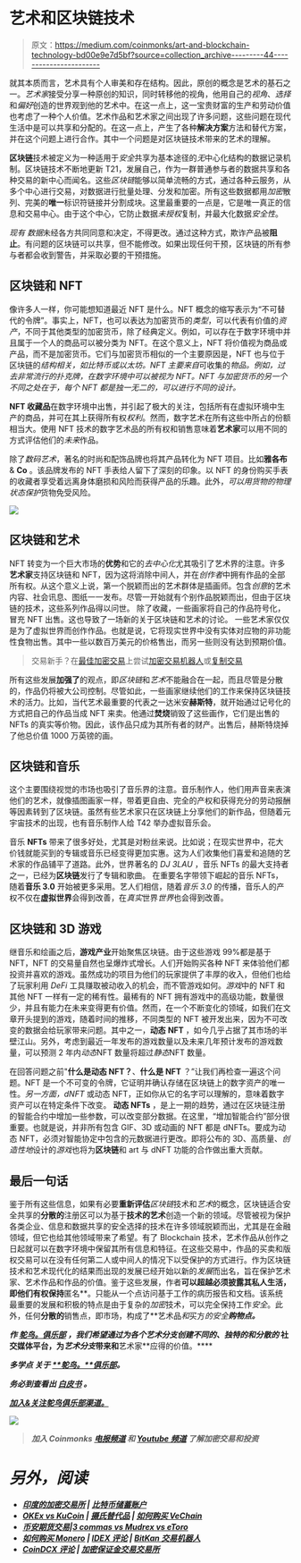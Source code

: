 # 艺术和区块链技术

> 原文：<https://medium.com/coinmonks/art-and-blockchain-technology-bd00e9e7d5bf?source=collection_archive---------44----------------------->

就其本质而言，艺术具有个人审美和存在结构。因此，原创的概念是艺术的基石之一。*艺术家*接受分享一种原创的知识，同时转移他的视角，他用自己的*视角*、*选择*和*偏好*创造的世界观到他的艺术中。在这一点上，这一宝贵财富的生产和劳动价值也考虑了一种个人价值。艺术作品和艺术家之间出现了许多问题，这些问题在现代生活中是可以共享和分配的。在这一点上，产生了各种**解决方案**方法和替代方案，并在这个问题上进行合作。其中一个问题是对区块链技术带来的艺术的理解。

**区块链**技术被定义为一种适用于*安全*共享为基本途径的*无*中心化结构的数据记录机制。区块链技术不断地更新 T21，发展自己，作为一群普通参与者的数据共享和各种交易的新中心而闻名。这些*区块链*能够以简单流畅的方式，通过各种云服务，从多个中心进行交易，对数据进行批量处理、分发和加密。所有这些数据都用*加密*散列、完美的**唯一**标识符链接并分割成块。这里最重要的一点是，它是唯一真正的信息和交易中心。由于这个中心，它防止数据*未授权*复制，并最大化数据*安全性*。

*现有* *数据*未经各方共同同意和决定，不得更改。通过这种方式，欺诈产品被**阻止**。有问题的区块链可以共享，但不能修改。如果出现任何干预，区块链的所有参与者都会收到警告，并采取必要的干预措施。

## 区块链和 NFT

像许多人一样，你可能想知道最近 NFT 是什么。NFT 概念的缩写表示为“不可替代的令牌”。事实上，NFT，也可以表达为加密货币的*类型*，可以代表有价值的*资产*，不同于其他类型的加密货币，除了经典定义。例如，可以存在于数字环境中并且属于一个人的商品可以被分类为 NFT。在这个意义上，NFT 将价值视为商品或产品，而不是加密货币。它们与加密货币相似的一个主要原因是，NFT 也与位于区块链的*结构相关，如比特币或以太坊。NFT 主要来自*可收集的*物品。例如，过去非常流行的扑克牌，在数字环境中可以被视为 NFT。NFT 与加密货币的另一个不同之处在于，每个 NFT 都是独一无二的，可以进行不同的设计。*

**NFT 收藏品**在数字环境中出售，并引起了极大的关注，包括所有在虚拟环境中生产的商品，并可在其上获得所有权*权利*。然而，数字艺术在所有这些中所占的份额相当大。使用 NFT 技术的数字艺术品的所有权和销售意味着**艺术家**可以用不同的方式评估他们的*未来*作品。

除了*数码艺术*，著名的时尚和配饰品牌也将其产品转化为 NFT 项目。比如**雅各布** & **Co** 。该品牌发布的 NFT 手表给人留下了深刻的印象。以 NFT 的身份购买手表的收藏者享受着远离身体磨损和风险而获得产品的乐趣。此外，*可以用货物的物理状态保护*货物免受风险。

![](img/8509d780aef8a3efbf8838055b5ed620.png)

## 区块链和艺术

NFT 转变为一个巨大市场的**优势**和它的*去中心化*尤其吸引了艺术界的注意。许多**艺术家**支持区块链和 NFT，因为这将消除中间人，并在*创作者*中拥有作品的全部所有权。从这个意义上说，第一个脱颖而出的艺术群体是插画师。包含*创意*的艺术内容、社会讯息、图纸一一发布。尽管一开始就有个别作品脱颖而出，但由于区块链的技术，这些系列作品得以问世。
除了收藏，一些画家将自己的作品符号化，冒充 NFT 出售。这也导致了一场新的关于区块链和艺术的讨论。
一些艺术家仅仅是为了虚拟世界而创作作品。也就是说，它将现实世界中没有实体对应物的非功能性食物出售。其中一些以数百万美元的价格售出，而另一些则没有达到预期价值。

> 交易新手？在[最佳加密交易](/coinmonks/crypto-exchange-dd2f9d6f3769)上尝试[加密交易机器人](/coinmonks/crypto-trading-bot-c2ffce8acb2a)或[复制交易](/coinmonks/top-10-crypto-copy-trading-platforms-for-beginners-d0c37c7d698c)

所有这些发展**加强了**的观点，即*区块链*和*艺术*不能融合在一起，而且尽管是分散的，作品仍将被大公司控制。尽管如此，一些画家继续他们的工作来保持区块链技术的活力。比如，当代艺术最重要的代表之一达米安**赫斯特**，就开始通过记号化的方式把自己的作品当成 NFT 来卖。他通过**焚烧**销毁了这些画作，它们是出售的 NFTs 的真实等价物。因此，该作品只成为其所有者的财产。出售后，赫斯特烧掉了他总价值 1000 万英镑的画。

## 区块链和音乐

这个主要围绕视觉的市场也吸引了音乐界的注意。音乐制作人，他们用声音来表演他们的艺术，就像插图画家一样，带着更自由、完全的产权和获得充分的劳动报酬等因素转到了区块链。虽然有些艺术家只在区块链上分享他们的新作品，但随着元宇宙技术的出现，也有音乐制作人给 T42 举办虚拟音乐会。

音乐 **NFTs** 带来了很多好处，尤其是对粉丝来说。比如说；在现实世界中，花大价钱就能买到的专辑或音乐已经变得更加实惠。这为人们收集他们喜爱和追随的艺术家的作品铺平了道路。此外，世界著名的 *DJ 3LAU* ，音乐 NFTs 的最大支持者之一，已经为**区块链**发行了专辑和歌曲。
在重要名字带领下崛起的音乐 NFTs，随着**音乐 3.0** 开始被更多采用。艺人们相信，随着*音乐 3.0* 的传播，音乐人的产权不仅在**虚拟世界**会得到改善，在*真实*世界*世界*也会得到改善。

## 区块链和 3D 游戏

继音乐和绘画之后，**游戏产业**开始聚焦区块链。由于这些游戏 99%都是基于 NFT，NFT 的交易量自然也呈爆炸式增长。人们开始购买各种 NFT 来体验他们都投资并喜欢的游戏。虽然成功的项目为他们的玩家提供了丰厚的收入，但他们也给了玩家利用 *DeFi* 工具赚取被动收入的机会，而不管游戏如何。*游戏*中的 NFT 和其他 NFT 一样有一定的稀有性。最稀有的 NFT 拥有游戏中的高级功能，数量很少，并且有能力在未来变得更有价值。然而，在一个不断变化的领域，如我们在文章开头提到的游戏，随着时间的推移，不同类型的 NFT 被开发出来，因为不可改变的数据会给玩家带来问题。其中之一，**动态** **NFT** ，如今几乎占据了其市场的半壁江山。另外，考虑到最近一年发布的游戏数量以及未来几年预计发布的游戏数量，可以预测 2 年内*动态*NFT 数量将超过*静态*NFT 数量。

在回答问题之前"**什么是动态 NFT？**、**什么是 NFT** ？”让我们再检查一遍这个问题。NFT 是一个不可变的令牌，它证明并确认存储在区块链上的数字资产的唯一性。*另一方面，dNFT* 或动态 NFT，正如你从它的名字可以理解的，意味着数字资产可以在特定条件下改变。
**动态 NFTs** ，是上一期的趋势，通过在区块链注册的智能合约中增加一些参数，可以改变部分数据。在这里，“增加智能合约”部分很重要。也就是说，并非所有包含 GIF、3D 或动画的 NFT 都是 dNFTs。要成为动态 NFT，必须对智能协定中包含的元数据进行更改。即将公布的 3D、高质量、*创造性地*设计的*游戏*也将为**区块链**和 art 与 dNFT 功能的合作做出重大贡献。

## 最后一句话

鉴于所有这些信息，如果有必要**重新评估***区块链*技术和*艺术*的概念，区块链适合安全共享的**分散的**注册区可以为基于**技术的艺术**创造一个新的领域。尽管被视为保护各类企业、信息和数据共享的安全选择的技术在许多领域脱颖而出，尤其是在金融领域，但它也给其他领域带来了希望。有了 Blockchain 技术，艺术作品从创作之日起就可以在数字环境中保留其所有信息和特征。在这些交易中，作品的买卖和版权交易可以在没有任何第二人或中间人的情况下以受保护的方式进行。作为区块链技术和艺术现代化的结果而出现的发展已经开始以新的*发展*而出名，旨在保护艺术家、艺术作品和作品的价值。鉴于这些发展，作者**可以超越必须披露其私人生活，即他们有权保持**匿名**。只能从一个点访问基于工作的病历报告和文档。该系统最重要的发展和积极的特点是由于复杂的*加密*技术，可以完全保持工作*安全*。此外，任何**分散的**销售点，即市场，构成了**艺术品*和*买方*的安全****购物点。***

*****作** [**鸵鸟。俱乐部**](https://ostrich.club/) ，我们希望*通过为各个*艺术分支*创建不同的、**独特的**和*分散的* **社交媒体平台**，为*艺术分支*带来和**艺术家**应得的价值。****

*****多学点** *关于 [**鸵鸟。**俱乐部](https://ostrich.club/?source=about_page-------------------------------------)。****

*****务必**到*查看*出 [**白皮书**](https://ostrich-club.gitbook.io/ostrich.club/?source=about_page-------------------------------------) 。***

***[**加入&关注鸵鸟俱乐部渠道。**](https://linktr.ee/ostrichclubcoin?source=about_page-------------------------------------)***

***![](img/5c915c5e6137bc32245b995266626d90.png)***

> ****加入 Coinmonks* [*电报频道*](https://t.me/coincodecap) *和* [*Youtube 频道*](https://www.youtube.com/c/coinmonks/videos) *了解加密交易和投资****

# ***另外，阅读***

*   ***[印度的加密交易所](/coinmonks/bitcoin-exchange-in-india-7f1fe79715c9) | [比特币储蓄账户](/coinmonks/bitcoin-savings-account-e65b13f92451)***
*   ***[OKEx vs KuCoin](https://coincodecap.com/okex-kucoin) | [摄氏替代品](https://coincodecap.com/celsius-alternatives) | [如何购买 VeChain](https://coincodecap.com/buy-vechain)***
*   ***[币安期货交易](https://coincodecap.com/binance-futures-trading)|[3 commas vs Mudrex vs eToro](https://coincodecap.com/mudrex-3commas-etoro)***
*   ***[如何购买 Monero](https://coincodecap.com/buy-monero) | [IDEX 评论](https://coincodecap.com/idex-review) | [BitKan 交易机器人](https://coincodecap.com/bitkan-trading-bot)***
*   ***[CoinDCX 评论](/coinmonks/coindcx-review-8444db3621a2) | [加密保证金交易交易所](https://coincodecap.com/crypto-margin-trading-exchanges)***